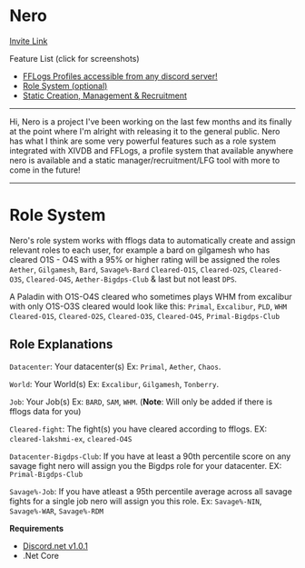 # Nero
[Invite Link](https://discordapp.com/oauth2/authorize?permissions=2080898303&scope=bot&client_id=332176591042117634)

Feature List (click for screenshots)

 * [FFLogs Profiles accessible from any discord server!](https://puu.sh/xvOCi.png)
 * [Role System (optional)](https://puu.sh/xvP3c.png)
 * [Static Creation, Management & Recruitment](https://puu.sh/xvP9b.png)


______

Hi, Nero is a project I've been working on the last few months and its finally at the point where I'm alright with releasing it to the general public. Nero has what I think are some very powerful features such as a role system integrated with XIVDB and FFLogs, a profile system that available anywhere nero is available and a static manager/recruitment/LFG tool with more to come in the future!
______

# Role System

Nero's role system works with fflogs data to automatically create and 
assign relevant roles to each user, for example a bard on gilgamesh who has cleared O1S - O4S with a 95% or higher rating will be assigned the roles `Aether`, `Gilgamesh`, `Bard`, `Savage%-Bard` `Cleared-O1S`, `Cleared-O2S`, `Cleared-O3S`, `Cleared-O4S`, `Aether-Bigdps-Club` & last but not least `DPS`. 

A Paladin with O1S-O4S cleared who sometimes plays WHM from excalibur with only O1S-O3S cleared would look like this: `Primal`, `Excalibur`, `PLD`, `WHM` `Cleared-O1S`, `Cleared-O2S`, `Cleared-O3S`, `Cleared-O4S`, `Primal-Bigdps-Club`



 Role Explanations
-----
`Datacenter`: Your datacenter(s) Ex: `Primal`, `Aether`, `Chaos`.

`World`: Your World(s) Ex: `Excalibur`, `Gilgamesh`, `Tonberry`.

`Job`: Your Job(s) Ex: `BARD`, `SAM`, `WHM`. (**Note**: Will only be added if there is fflogs data for you)

`Cleared-fight`: The fight(s) you have cleared according to fflogs. EX: `cleared-lakshmi-ex`, `cleared-O4S`

`Datacenter-Bigdps-Club`: If you have at least a 90th percentile score on any savage fight nero will assign you the Bigdps role for your datacenter. EX: `Primal-Bigdps-Club`

`Savage%-Job`: If you have atleast a 95th percentile average across all savage fights for a single job nero will assign you this role. Ex: `Savage%-NIN`, `Savage%-WAR`, `Savage%-RDM`


__Requirements__
  * [Discord.net v1.0.1](https://github.com/RogueException/Discord.Net)
  * .Net Core
